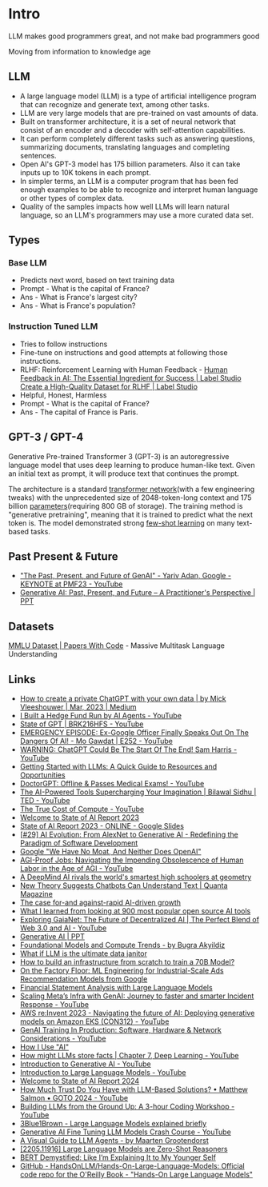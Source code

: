 # Intro

LLM makes good programmers great, and not make bad programmers good

Moving from information to knowledge age

## LLM

- A large language model (LLM) is a type of artificial intelligence program that can recognize and generate text, among other tasks.
- LLM are very large models that are pre-trained on vast amounts of data.
- Built on transformer architecture, it is a set of neural network that consist of an encoder and a decoder with self-attention capabilities.
- It can perform completely different tasks such as answering questions, summarizing documents, translating languages and completing sentences.
- Open AI's GPT-3 model has 175 billion parameters. Also it can take inputs up to 10K tokens in each prompt.
- In simpler terms, an LLM is a computer program that has been fed enough examples to be able to recognize and interpret human language or other types of complex data.
- Quality of the samples impacts how well LLMs will learn natural language, so an LLM's programmers may use a more curated data set.

## Types

### Base LLM

- Predicts next word, based on text training data
- Prompt - What is the capital of France?
- Ans - What is France's largest city?
- Ans - What is France's population?

### Instruction Tuned LLM

- Tries to follow instructions
- Fine-tune on instructions and good attempts at following those instructions.
- RLHF: Reinforcement Learning with Human Feedback - [Human Feedback in AI: The Essential Ingredient for Success | Label Studio](https://labelstud.io/blog/human-feedback-in-ai/) [Create a High-Quality Dataset for RLHF | Label Studio](https://labelstud.io/blog/create-a-high-quality-rlhf-dataset/)
- Helpful, Honest, Harmless
- Prompt - What is the capital of France?
- Ans - The capital of France is Paris.

## GPT-3 / GPT-4

Generative Pre-trained Transformer 3 (GPT-3) is an autoregressive language model that uses deep learning to produce human-like text. Given an initial text as prompt, it will produce text that continues the prompt.

The architecture is a standard [transformer network](https://en.wikipedia.org/wiki/Transformer_(machine_learning_model))(with a few engineering tweaks) with the unprecedented size of 2048-token-long context and 175 billion [parameters](https://en.wikipedia.org/wiki/Parameter_(machine_learning))(requiring 800 GB of storage). The training method is "generative pretraining", meaning that it is trained to predict what the next token is. The model demonstrated strong [few-shot learning](https://en.wikipedia.org/wiki/Few-shot_learning) on many text-based tasks.

## Past Present & Future

- ["The Past, Present, and Future of GenAI" - Yariv Adan, Google - KEYNOTE at PMF23 - YouTube](https://www.youtube.com/watch?v=-JYbMh4xEos)
- [Generative AI: Past, Present, and Future – A Practitioner's Perspective | PPT](https://www.slideshare.net/slideshow/genaipdf/260536464)

## Datasets

[MMLU Dataset | Papers With Code](https://paperswithcode.com/dataset/mmlu) - Massive Multitask Language Understanding

## Links

- [How to create a private ChatGPT with your own data | by Mick Vleeshouwer | Mar, 2023 | Medium](https://medium.com/@imicknl/how-to-create-a-private-chatgpt-with-your-own-data-15754e6378a1)
- [I Built a Hedge Fund Run by AI Agents - YouTube](https://www.youtube.com/watch?v=vnzt4lwzbXU)
- [State of GPT | BRK216HFS - YouTube](https://www.youtube.com/watch?v=bZQun8Y4L2A)
- [EMERGENCY EPISODE: Ex-Google Officer Finally Speaks Out On The Dangers Of AI! - Mo Gawdat | E252 - YouTube](https://www.youtube.com/watch?v=bk-nQ7HF6k4)
- [WARNING: ChatGPT Could Be The Start Of The End! Sam Harris - YouTube](https://www.youtube.com/watch?v=GmlrEgLGozw)
- [Getting Started with LLMs: A Quick Guide to Resources and Opportunities](https://www.linkedin.com/pulse/getting-started-llms-guide-resources-opportunities-wendy-ran-wei/)
- [DoctorGPT: Offline & Passes Medical Exams! - YouTube](https://www.youtube.com/watch?v=J9nJh33GM-w)
- [The AI-Powered Tools Supercharging Your Imagination | Bilawal Sidhu | TED - YouTube](https://www.youtube.com/watch?v=eZsVDMsBTCQ)
- [The True Cost of Compute - YouTube](https://www.youtube.com/watch?v=MNFeJNUu074)
- [Welcome to State of AI Report 2023](https://www.stateof.ai/)
- [State of AI Report 2023 - ONLINE - Google Slides](https://docs.google.com/presentation/d/156WpBF_rGvf4Ecg19oM1fyR51g4FAmHV3Zs0WLukrLQ/edit)
- [[#29] AI Evolution: From AlexNet to Generative AI - Redefining the Paradigm of Software Development](https://bizit.substack.com/p/29-ai-evolution-from-alexnet-to-generative)
- [Google "We Have No Moat, And Neither Does OpenAI"](https://www.semianalysis.com/p/google-we-have-no-moat-and-neither)
- [AGI-Proof Jobs: Navigating the Impending Obsolescence of Human Labor in the Age of AGI - YouTube](https://www.youtube.com/watch?v=Ahh92qtRwos&ab_channel=DavidShapiro)
- [A DeepMind AI rivals the world's smartest high schoolers at geometry](https://www.understandingai.org/p/a-deepmind-ai-rivals-the-worlds-smartest)
- [New Theory Suggests Chatbots Can Understand Text | Quanta Magazine](https://www.quantamagazine.org/new-theory-suggests-chatbots-can-understand-text-20240122/)
- [The case for-and against-rapid AI-driven growth](https://www.understandingai.org/p/the-case-forand-againstrapid-ai-driven)
- [What I learned from looking at 900 most popular open source AI tools](https://huyenchip.com/2024/03/14/ai-oss.html)
- [Exploring GaiaNet: The Future of Decentralized AI | The Perfect Blend of Web 3.0 and AI - YouTube](https://www.youtube.com/watch?v=C5tCaeOkpps)
- [Generative AI | PPT](https://www.slideshare.net/slideshow/generative-ai-259922340/259922340#2)
- [Foundational Models and Compute Trends - by Bugra Akyildiz](https://mlops.substack.com/p/foundational-models-and-compute-trends)
- [What if LLM is the ultimate data janitor](https://mlops.substack.com/p/what-if-llm-is-the-ultimate-data)
- [How to build an infrastructure from scratch to train a 70B Model?](https://mlops.substack.com/p/how-to-build-an-infrastructure-from)
- [On the Factory Floor: ML Engineering for Industrial-Scale Ads Recommendation Models from Google](https://mlops.substack.com/p/on-the-factory-floor-ml-engineering)
- [Financial Statement Analysis with Large Language Models](https://papers.ssrn.com/sol3/papers.cfm?abstract_id=4835311)
- [Scaling Meta’s Infra with GenAI: Journey to faster and smarter Incident Response - YouTube](https://www.youtube.com/watch?v=rpe7eAR90Ko)
- [AWS re:Invent 2023 - Navigating the future of AI: Deploying generative models on Amazon EKS (CON312) - YouTube](https://www.youtube.com/watch?v=I22pIUSgseA)
- [GenAI Training In Production: Software, Hardware & Network Considerations - YouTube](https://www.youtube.com/watch?v=1lhrGRqqPWU)
- [How I Use "AI"](https://nicholas.carlini.com/writing/2024/how-i-use-ai.html)
- [How might LLMs store facts | Chapter 7, Deep Learning - YouTube](https://www.youtube.com/watch?v=9-Jl0dxWQs8)
- [Introduction to Generative AI - YouTube](https://www.youtube.com/watch?v=cZaNf2rA30k)
- [Introduction to Large Language Models - YouTube](https://www.youtube.com/watch?v=RBzXsQHjptQ)
- [Welcome to State of AI Report 2024](https://www.stateof.ai/2024-report-launch)
- [How Much Trust Do You Have with LLM-Based Solutions? • Matthew Salmon • GOTO 2024 - YouTube](https://www.youtube.com/watch?v=uMhmvba7Z3I)
- [Building LLMs from the Ground Up: A 3-hour Coding Workshop - YouTube](https://www.youtube.com/watch?v=quh7z1q7-uc)
- [3Blue1Brown - Large Language Models explained briefly](https://www.3blue1brown.com/lessons/mini-llm)
- [Generative AI Fine Tuning LLM Models Crash Course - YouTube](https://youtu.be/t-0s_2uZZU0)
- [A Visual Guide to LLM Agents - by Maarten Grootendorst](https://newsletter.maartengrootendorst.com/p/a-visual-guide-to-llm-agents)
- [\[2205.11916\] Large Language Models are Zero-Shot Reasoners](https://arxiv.org/abs/2205.11916)
- [BERT Demystified: Like I’m Explaining It to My Younger Self](https://youtu.be/NUf5q4cWhdQ)
- [GitHub - HandsOnLLM/Hands-On-Large-Language-Models: Official code repo for the O'Reilly Book - "Hands-On Large Language Models"](https://github.com/HandsOnLLM/Hands-On-Large-Language-Models)
